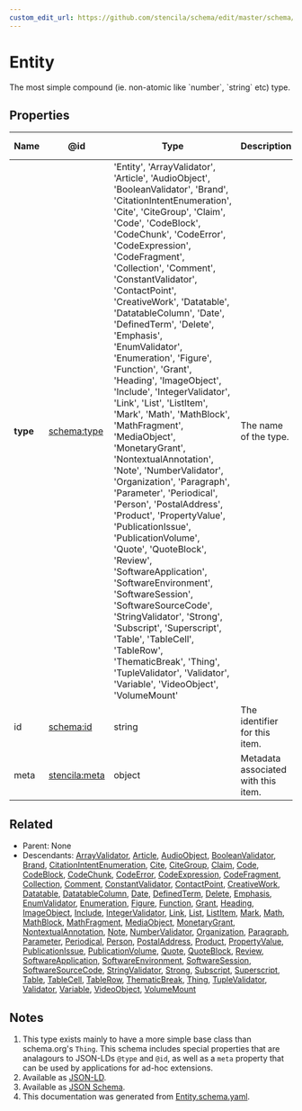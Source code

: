 ```yaml
---
custom_edit_url: https://github.com/stencila/schema/edit/master/schema/Entity.schema.yaml
---
```


# Entity

The most simple compound (ie. non-atomic like \`number\`, \`string\` etc) type.

## Properties

| Name     | @id                                                   | Type                                                                                                                                                                                                                                                                                                                                                                                                                                                                                                                                                                                                                                                                                                                                                                                                                                                                                                                                                                                                                                                                                                                                                       | Description                         | Inherited from               |
| -------- | ----------------------------------------------------- | ---------------------------------------------------------------------------------------------------------------------------------------------------------------------------------------------------------------------------------------------------------------------------------------------------------------------------------------------------------------------------------------------------------------------------------------------------------------------------------------------------------------------------------------------------------------------------------------------------------------------------------------------------------------------------------------------------------------------------------------------------------------------------------------------------------------------------------------------------------------------------------------------------------------------------------------------------------------------------------------------------------------------------------------------------------------------------------------------------------------------------------------------------------- | ----------------------------------- | ---------------------------- |
| **type** | [schema:type](https://schema.org/type)                | 'Entity', 'ArrayValidator', 'Article', 'AudioObject', 'BooleanValidator', 'Brand', 'CitationIntentEnumeration', 'Cite', 'CiteGroup', 'Claim', 'Code', 'CodeBlock', 'CodeChunk', 'CodeError', 'CodeExpression', 'CodeFragment', 'Collection', 'Comment', 'ConstantValidator', 'ContactPoint', 'CreativeWork', 'Datatable', 'DatatableColumn', 'Date', 'DefinedTerm', 'Delete', 'Emphasis', 'EnumValidator', 'Enumeration', 'Figure', 'Function', 'Grant', 'Heading', 'ImageObject', 'Include', 'IntegerValidator', 'Link', 'List', 'ListItem', 'Mark', 'Math', 'MathBlock', 'MathFragment', 'MediaObject', 'MonetaryGrant', 'NontextualAnnotation', 'Note', 'NumberValidator', 'Organization', 'Paragraph', 'Parameter', 'Periodical', 'Person', 'PostalAddress', 'Product', 'PropertyValue', 'PublicationIssue', 'PublicationVolume', 'Quote', 'QuoteBlock', 'Review', 'SoftwareApplication', 'SoftwareEnvironment', 'SoftwareSession', 'SoftwareSourceCode', 'StringValidator', 'Strong', 'Subscript', 'Superscript', 'Table', 'TableCell', 'TableRow', 'ThematicBreak', 'Thing', 'TupleValidator', 'Validator', 'Variable', 'VideoObject', 'VolumeMount' | The name of the type.               | [Entity](../Other/Entity.md) |
| id       | [schema:id](https://schema.org/id)                    | string                                                                                                                                                                                                                                                                                                                                                                                                                                                                                                                                                                                                                                                                                                                                                                                                                                                                                                                                                                                                                                                                                                                                                     | The identifier for this item.       | [Entity](../Other/Entity.md) |
| meta     | [stencila:meta](https://schema.stenci.la/meta.jsonld) | object                                                                                                                                                                                                                                                                                                                                                                                                                                                                                                                                                                                                                                                                                                                                                                                                                                                                                                                                                                                                                                                                                                                                                     | Metadata associated with this item. | [Entity](../Other/Entity.md) |

## Related

-   Parent: None
-   Descendants: [ArrayValidator](../Data/ArrayValidator.md), [Article](../Other/Article.md), [AudioObject](../Media/AudioObject.md), [BooleanValidator](../Data/BooleanValidator.md), [Brand](../Other/Brand.md), [CitationIntentEnumeration](../Prose/CitationIntentEnumeration.md), [Cite](../Prose/Cite.md), [CiteGroup](../Prose/CiteGroup.md), [Claim](../Prose/Claim.md), [Code](../Code/Code.md), [CodeBlock](../Code/CodeBlock.md), [CodeChunk](../Code/CodeChunk.md), [CodeError](../Code/CodeError.md), [CodeExpression](../Code/CodeExpression.md), [CodeFragment](../Code/CodeFragment.md), [Collection](../Other/Collection.md), [Comment](../Other/Comment.md), [ConstantValidator](../Data/ConstantValidator.md), [ContactPoint](../Other/ContactPoint.md), [CreativeWork](../Other/CreativeWork.md), [Datatable](../Data/Datatable.md), [DatatableColumn](../Data/DatatableColumn.md), [Date](../Data/Date.md), [DefinedTerm](../Other/DefinedTerm.md), [Delete](../Prose/Delete.md), [Emphasis](../Prose/Emphasis.md), [EnumValidator](../Data/EnumValidator.md), [Enumeration](../Other/Enumeration.md), [Figure](../Prose/Figure.md), [Function](../Code/Function.md), [Grant](../Other/Grant.md), [Heading](../Prose/Heading.md), [ImageObject](../Media/ImageObject.md), [Include](../Other/Include.md), [IntegerValidator](../Data/IntegerValidator.md), [Link](../Prose/Link.md), [List](../Prose/List.md), [ListItem](../Prose/ListItem.md), [Mark](../Prose/Mark.md), [Math](../Prose/Math.md), [MathBlock](../Prose/MathBlock.md), [MathFragment](../Prose/MathFragment.md), [MediaObject](../Media/MediaObject.md), [MonetaryGrant](../Other/MonetaryGrant.md), [NontextualAnnotation](../Prose/NontextualAnnotation.md), [Note](../Prose/Note.md), [NumberValidator](../Data/NumberValidator.md), [Organization](../Other/Organization.md), [Paragraph](../Prose/Paragraph.md), [Parameter](../Code/Parameter.md), [Periodical](../Other/Periodical.md), [Person](../Other/Person.md), [PostalAddress](../Other/PostalAddress.md), [Product](../Other/Product.md), [PropertyValue](../Other/PropertyValue.md), [PublicationIssue](../Other/PublicationIssue.md), [PublicationVolume](../Other/PublicationVolume.md), [Quote](../Prose/Quote.md), [QuoteBlock](../Prose/QuoteBlock.md), [Review](../Other/Review.md), [SoftwareApplication](../Code/SoftwareApplication.md), [SoftwareEnvironment](../Code/SoftwareEnvironment.md), [SoftwareSession](../Code/SoftwareSession.md), [SoftwareSourceCode](../Code/SoftwareSourceCode.md), [StringValidator](../Data/StringValidator.md), [Strong](../Prose/Strong.md), [Subscript](../Prose/Subscript.md), [Superscript](../Prose/Superscript.md), [Table](../Prose/Table.md), [TableCell](../Prose/TableCell.md), [TableRow](../Prose/TableRow.md), [ThematicBreak](../Prose/ThematicBreak.md), [Thing](../Other/Thing.md), [TupleValidator](../Data/TupleValidator.md), [Validator](../Data/Validator.md), [Variable](../Code/Variable.md), [VideoObject](../Media/VideoObject.md), [VolumeMount](../Code/VolumeMount.md)

## Notes

1.  This type exists mainly to have a more simple base class than schema.org's `Thing`. This schema includes special properties that are analagours to JSON-LDs `@type` and `@id`, as well as a `meta` property that can be used by applications for ad-hoc extensions.
2.  Available as [JSON-LD](https://schema.stenci.la/Entity.jsonld).
3.  Available as [JSON Schema](https://schema.stenci.la/v1/Entity.schema.json).
4.  This documentation was generated from [Entity.schema.yaml](https://github.com/stencila/schema/blob/master/schema/Entity.schema.yaml).
